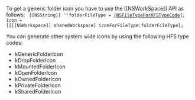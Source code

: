 To get a generic folder icon you have to use the [[NSWorkSpace]] API as follows:
<code>
            [[NSString]] ''folderFileType = [[NSFileTypeForHFSTypeCode]](kGenericFolderIcon);
            icon = [[[[NSWorkspace]] sharedWorkspace] iconForFileType:folderFileType];
</code>

You can generate other system wide icons by using the following HFS type codes:

* kGenericFolderIcon
*  kDropFolderIcon
*   kMountedFolderIcon
*   kOpenFolderIcon
*   kOwnedFolderIcon
*   kPrivateFolderIcon
*   kSharedFolderIcon